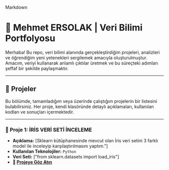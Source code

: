 

Markdown

# 👋 Mehmet ERSOLAK | Veri Bilimi Portfolyosu

Merhaba! Bu repo, veri bilimi alanında gerçekleştirdiğim projeleri, analizleri ve öğrendiğim yeni yetenekleri sergilemek amacıyla oluşturulmuştur. Amacım, veriyi kullanarak anlamlı çıktılar üretmek ve bu süreçteki adımları şeffaf bir şekilde paylaşmaktır.

---

## 📂 Projeler

Bu bölümde, tamamladığım veya üzerinde çalıştığım projelerin bir listesini bulabilirsiniz. Her proje, kendi klasöründe detaylı açıklamaları, kullanılan kodları ve sonuçları içermektedir.

---

### 🤖 Proje 1: İRİS VERİ SETİ İNCELEME

- **Açıklama:** [Sklearn kütüphanesinde mevcut olan İris veri setini 3 farklı model ile inceleyip karşılaştırılmasını yaptım."]
- **Kullanılan Teknolojiler:** `Python` 
- **Veri Seti:** ["from sklearn.datasets import load_iris"]
- **🔗 [Projeye Göz Atın](https://github.com/Mers4596/Data_Science_Project/blob/main/%C4%B0ris%20Veri%20Setinin%203%20Farkl%C4%B1%20Model%20%C4%B0le%20%C4%B0ncelenmesi/%C4%B0ris%20Veri%20Seti%20%C3%BC%C3%A7%20Farkl%C4%B1%20Modelleme.ipynb)**

